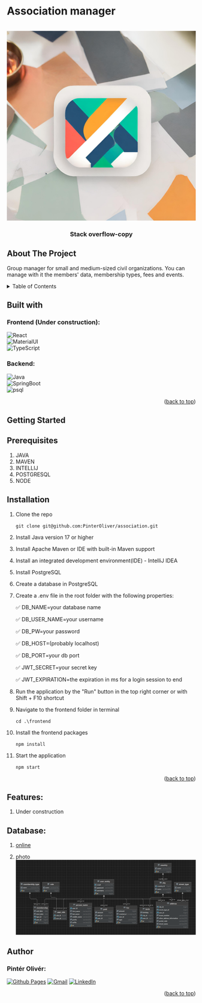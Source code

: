 # Association manager

<br />
<div align="center">
  <a href="https://github.com/Tomocza/codecool-stackoverflow">
    <img src="logo/logo.png" alt="Logo">
  </a>
</div>
<h3 align="center">Stack overflow-copy</h3>
<p align="left"></p>

## About The Project

Group manager for small and medium-sized civil organizations. You can manage with it the members' data, membership types, fees and events.

<!-- TABLE OF CONTENTS -->
<details>
  <summary>Table of Contents</summary>
  <ol>
    <li>
      <a href="#about-the-project">About The Project</a>
      <ul>
        <li><a href="#built-with">Built With</a></li>
      </ul>
    </li>
    <li>
      <a href="#getting-started">Getting Started</a>
      <ul>
        <li><a href="#installation">Installation</a></li>
      </ul>
    </li>
    <li><a href="#features">Features</a></li>
    <li><a href="#author">Author</a></li>
  </ol>
</details>



<!-- ABOUT THE PROJECT -->


## Built with

### Frontend (Under construction):

![React] <br/> ![MaterialUI] <br/> ![TypeScript] <br/>

### Backend: <br/>

![Java] <br/> ![SpringBoot]<br/> ![psql]

<p align="right">(<a href="#about-the-project">back to top</a>)</p>

<!-- GETTING STARTED -->
## Getting Started

## Prerequisites

1. JAVA
2. MAVEN
3. INTELLIJ
4. POSTGRESQL
5. NODE

## Installation

1. Clone the repo
   ```shell
   git clone git@github.com:PinterOliver/association.git
   ```
2. Install Java version 17 or higher


3. Install Apache Maven or IDE with built-in Maven support


4. Install an integrated development environment(IDE) - IntelliJ IDEA


5. Install PostgreSQL


6. Create a database in PostgreSQL


7. Create a .env file in the root folder with the following properties:

   ✅ DB_NAME=your database name

   ✅ DB_USER_NAME=your username

   ✅ DB_PW=your password

   ✅ DB_HOST=(probably localhost)

   ✅ DB_PORT=your db port

   ✅ JWT_SECRET=your secret key

   ✅ JWT_EXPIRATION=the expiration in ms for a login session to end


8. Run the application by the "Run" button in the top right corner or with Shift + F10 shortcut


9. Navigate to the frontend folder in terminal
     ```shell
     cd .\frontend
     ```

10. Install the frontend packages
     ```shell
     npm install
     ```

11. Start the application
     ```shell
     npm start
     ```

<p align="right">(<a href="#about-the-project">back to top</a>)</p>


<!-- Features -->

## Features:

1. Under construction

## Database:

1. <a href="https://www.plantuml.com/plantuml/umla/fLPDRzim3BthLsZTfGNMIu4KM4xz7yLcA1PT4xC-GDDhWwB_VPBjD88ZDyhY76AGvkDxDFMIfvuLyM0w8Rvn2mQaxnHQmSvBTdBdc9sH6WbgHcT5_mUjLwICxD02xpr8Hzmw8UfEzRrKMXE4xtSXfQoHznNghTpX2rgEePu9WAjOkCWCFT0YrBeGhEnWTa1R-LTHtIgwVTXixcBM1RvKpGqhj8qZeoB9qqUz2pAxgdOQJfCp9QjC9faG-fWbxZ08dWIEjrhjjr8hXXN96M4Pr5WuJyqDbcc9KanlBf-mYgiQWAb2cLYVTgu9WZXTgH1bD116QVpjuzsAjlXgYreQYE-rRz5FdS7gAexnECnnDnUniitvijsuVHVEnolKQmEAkTBfvA03AsV7_PiwPCeQf7vjHGF8MigWrXsi93r1Ws-Pyp0qsNY6Ehdkqa4c1d1XvJWMiFnvKC0ex3AwmiElZlHf9Y9SrkueCDwTsRiF8GxsztdTFt_V_8oV7wEl_hh_FNc4JAwjl3dO1kgRCenqZ3F6mbgBeTAvpb07PH5ZiZjvbQGYZ3CybYtoF6RpItaSxJJ2HAEJLr99d6iTO-at0IDzDKKOPtYCfdIbbjHz_XVZU5I-u97cPup3cIh6ECFZAVo4nByo_m00"> online </a>

2. photo<img src="uml/database.png" alt="database.png">

<!-- AUTHORS -->

## Author

### Pintér Olivér:

[![Github Pages]](https://github.com/PinterOliver)
[![Gmail]](mailto:pinter.oliver.peter@gmail.com)
[![LinkedIn]](https://www.linkedin.com/in/pinteroliverpeter/)


<p align="right">(<a href="#about-the-project">back to top</a>)</p>



<!-- MARKDOWN LINKS & IMAGES -->
<!-- https://www.markdownguide.org/basic-syntax/#reference-style-links -->

[MaterialUI]: https://img.shields.io/badge/Material%20UI-000000?style=for-the-badge&logo=mui&logoColor=white

[TypeScript]: https://shields.io/badge/TypeScript-000000?logo=TypeScript&logoColor=FFF&style=flat-square

[React]: https://img.shields.io/badge/React-000000?style=for-the-badge&logo=React

[Java]: https://img.shields.io/badge/Java-000000?style=for-the-badge&logo=openjdk

[SpringBoot]: https://img.shields.io/badge/SpringBoot-000000?style=for-the-badge&logo=SpringBoot

[psql]: https://img.shields.io/badge/postgresql-000000?style=for-the-badge&logo=postgresql

[Github Pages]: https://img.shields.io/badge/github-121013?style=for-the-badge&logo=github&logoColor=white

[Gmail]: https://img.shields.io/badge/Gmail-D14836?style=for-the-badge&logo=gmail&logoColor=white

[LinkedIn]: https://img.shields.io/badge/LinkedIn-0077B5?style=for-the-badge&logo=linkedin&logoColor=white
